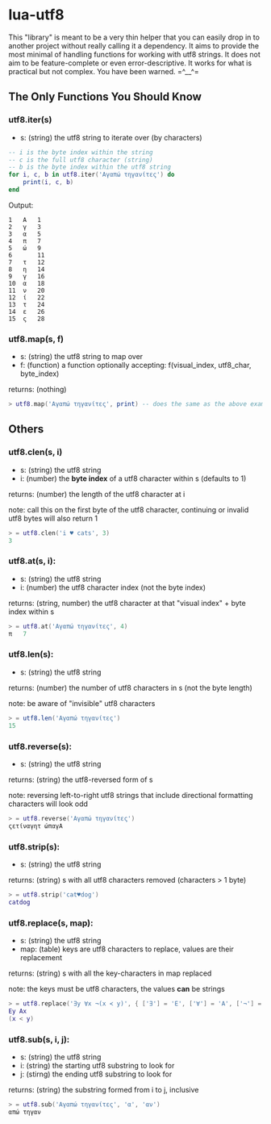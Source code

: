 # lua-utf8

This "library" is meant to be a very thin helper that you can easily drop in to another project without really calling it a dependency.  It aims to provide the most minimal of handling functions for working with utf8 strings.  It does not aim to be feature-complete or even error-descriptive.  It works for what is practical but not complex.  You have been warned. =^__^=

## The Only Functions You Should Know

### utf8.iter(s)
- s: (string) the utf8 string to iterate over (by characters)

```lua
-- i is the byte index within the string
-- c is the full utf8 character (string)
-- b is the byte index within the utf8 string
for i, c, b in utf8.iter('Αγαπώ τηγανίτες') do
	print(i, c, b)
end
```

Output:

	1	Α	1
	2	γ	3
	3	α	5
	4	π	7
	5	ώ	9
	6		11
	7	τ	12
	8	η	14
	9	γ	16
	10	α	18
	11	ν	20
	12	ί	22
	13	τ	24
	14	ε	26
	15	ς	28

### utf8.map(s, f)
- s: (string) the utf8 string to map over
- f: (function) a function optionally accepting: f(visual_index, utf8_char, byte_index)

returns: (nothing)

```lua
> utf8.map('Αγαπώ τηγανίτες', print) -- does the same as the above example
```

## Others

### utf8.clen(s, i)
- s: (string) the utf8 string
- i: (number) the **byte index** of a utf8 character within s (defaults to 1)

returns: (number) the length of the utf8 character at i

note: call this on the first byte of the utf8 character, continuing or invalid utf8 bytes will also return 1

```lua
> = utf8.clen('i ♥ cats', 3)
3
```

### utf8.at(s, i):
- s: (string) the utf8 string
- i: (number) the utf8 character index (not the byte index)

returns: (string, number) the utf8 character at that "visual index" + byte index within s

```lua
> = utf8.at('Αγαπώ τηγανίτες', 4)
π	7
```

### utf8.len(s):
- s: (string) the utf8 string

returns: (number) the number of utf8 characters in s (not the byte length)

note: be aware of "invisible" utf8 characters

```lua
> = utf8.len('Αγαπώ τηγανίτες')
15
```

### utf8.reverse(s):
- s: (string) the utf8 string

returns: (string) the utf8-reversed form of s

note: reversing left-to-right utf8 strings that include directional formatting characters will look odd

```lua
> = utf8.reverse('Αγαπώ τηγανίτες')
ςετίναγητ ώπαγΑ
```

### utf8.strip(s):
- s: (string) the utf8 string

returns: (string) s with all utf8 characters removed (characters > 1 byte)

```lua
> = utf8.strip('cat♥dog')
catdog
```

### utf8.replace(s, map):
- s: (string) the utf8 string
- map: (table) keys are utf8 characters to replace, values are their replacement

returns: (string) s with all the key-characters in map replaced

note: the keys must be utf8 characters, the values **can** be strings

```lua
> = utf8.replace('∃y ∀x ¬(x ≺ y)', { ['∃'] = 'E', ['∀'] = 'A', ['¬'] = '\r\n', ['≺'] = '<' })
Ey Ax 
(x < y)
```

### utf8.sub(s, i, j):
- s: (string) the utf8 string
- i: (string) the starting utf8 substring to look for
- j: (stirng) the ending utf8 substring to look for

returns: (string) the substring formed from i to j, inclusive

```lua
> = utf8.sub('Αγαπώ τηγανίτες', 'α', 'αν')
απώ τηγαν
```
